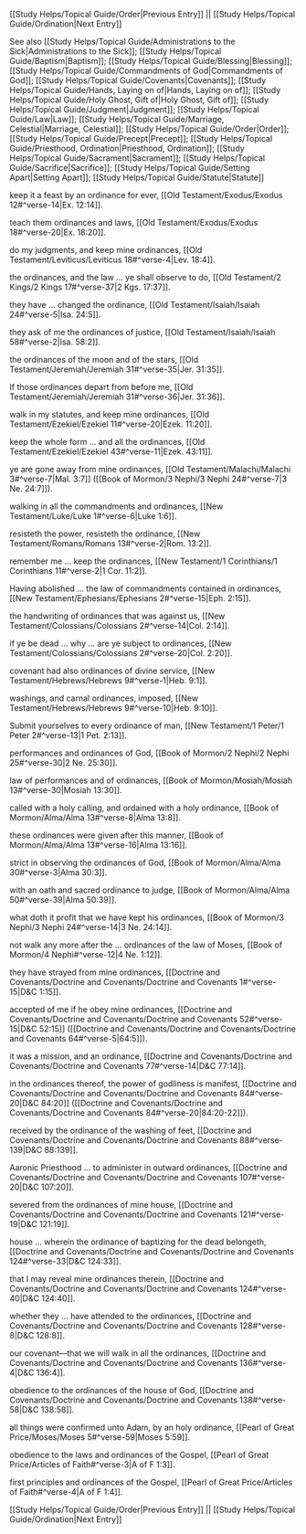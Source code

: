 [[Study Helps/Topical Guide/Order|Previous Entry]]  ||  [[Study Helps/Topical Guide/Ordination|Next Entry]]

 See also [[Study Helps/Topical Guide/Administrations to the Sick|Administrations to the Sick]]; [[Study Helps/Topical Guide/Baptism|Baptism]]; [[Study Helps/Topical Guide/Blessing|Blessing]]; [[Study Helps/Topical Guide/Commandments of God|Commandments of God]]; [[Study Helps/Topical Guide/Covenants|Covenants]]; [[Study Helps/Topical Guide/Hands, Laying on of|Hands, Laying on of]]; [[Study Helps/Topical Guide/Holy Ghost, Gift of|Holy Ghost, Gift of]]; [[Study Helps/Topical Guide/Judgment|Judgment]]; [[Study Helps/Topical Guide/Law|Law]]; [[Study Helps/Topical Guide/Marriage, Celestial|Marriage, Celestial]]; [[Study Helps/Topical Guide/Order|Order]]; [[Study Helps/Topical Guide/Precept|Precept]]; [[Study Helps/Topical Guide/Priesthood, Ordination|Priesthood, Ordination]]; [[Study Helps/Topical Guide/Sacrament|Sacrament]]; [[Study Helps/Topical Guide/Sacrifice|Sacrifice]]; [[Study Helps/Topical Guide/Setting Apart|Setting Apart]]; [[Study Helps/Topical Guide/Statute|Statute]]

 keep it a feast by an ordinance for ever, [[Old Testament/Exodus/Exodus 12#^verse-14|Ex. 12:14]].

 teach them ordinances and laws, [[Old Testament/Exodus/Exodus 18#^verse-20|Ex. 18:20]].

 do my judgments, and keep mine ordinances, [[Old Testament/Leviticus/Leviticus 18#^verse-4|Lev. 18:4]].

 the ordinances, and the law ... ye shall observe to do, [[Old Testament/2 Kings/2 Kings 17#^verse-37|2 Kgs. 17:37]].

 they have ... changed the ordinance, [[Old Testament/Isaiah/Isaiah 24#^verse-5|Isa. 24:5]].

 they ask of me the ordinances of justice, [[Old Testament/Isaiah/Isaiah 58#^verse-2|Isa. 58:2]].

 the ordinances of the moon and of the stars, [[Old Testament/Jeremiah/Jeremiah 31#^verse-35|Jer. 31:35]].

 If those ordinances depart from before me, [[Old Testament/Jeremiah/Jeremiah 31#^verse-36|Jer. 31:36]].

 walk in my statutes, and keep mine ordinances, [[Old Testament/Ezekiel/Ezekiel 11#^verse-20|Ezek. 11:20]].

 keep the whole form ... and all the ordinances, [[Old Testament/Ezekiel/Ezekiel 43#^verse-11|Ezek. 43:11]].

 ye are gone away from mine ordinances, [[Old Testament/Malachi/Malachi 3#^verse-7|Mal. 3:7]] ([[Book of Mormon/3 Nephi/3 Nephi 24#^verse-7|3 Ne. 24:7]]).

 walking in all the commandments and ordinances, [[New Testament/Luke/Luke 1#^verse-6|Luke 1:6]].

 resisteth the power, resisteth the ordinance, [[New Testament/Romans/Romans 13#^verse-2|Rom. 13:2]].

 remember me ... keep the ordinances, [[New Testament/1 Corinthians/1 Corinthians 11#^verse-2|1 Cor. 11:2]].

 Having abolished ... the law of commandments contained in ordinances, [[New Testament/Ephesians/Ephesians 2#^verse-15|Eph. 2:15]].

 the handwriting of ordinances that was against us, [[New Testament/Colossians/Colossians 2#^verse-14|Col. 2:14]].

 if ye be dead ... why ... are ye subject to ordinances, [[New Testament/Colossians/Colossians 2#^verse-20|Col. 2:20]].

 covenant had also ordinances of divine service, [[New Testament/Hebrews/Hebrews 9#^verse-1|Heb. 9:1]].

 washings, and carnal ordinances, imposed, [[New Testament/Hebrews/Hebrews 9#^verse-10|Heb. 9:10]].

 Submit yourselves to every ordinance of man, [[New Testament/1 Peter/1 Peter 2#^verse-13|1 Pet. 2:13]].

 performances and ordinances of God, [[Book of Mormon/2 Nephi/2 Nephi 25#^verse-30|2 Ne. 25:30]].

 law of performances and of ordinances, [[Book of Mormon/Mosiah/Mosiah 13#^verse-30|Mosiah 13:30]].

 called with a holy calling, and ordained with a holy ordinance, [[Book of Mormon/Alma/Alma 13#^verse-8|Alma 13:8]].

 these ordinances were given after this manner, [[Book of Mormon/Alma/Alma 13#^verse-16|Alma 13:16]].

 strict in observing the ordinances of God, [[Book of Mormon/Alma/Alma 30#^verse-3|Alma 30:3]].

 with an oath and sacred ordinance to judge, [[Book of Mormon/Alma/Alma 50#^verse-39|Alma 50:39]].

 what doth it profit that we have kept his ordinances, [[Book of Mormon/3 Nephi/3 Nephi 24#^verse-14|3 Ne. 24:14]].

 not walk any more after the ... ordinances of the law of Moses, [[Book of Mormon/4 Nephi#^verse-12|4 Ne. 1:12]].

 they have strayed from mine ordinances, [[Doctrine and Covenants/Doctrine and Covenants/Doctrine and Covenants 1#^verse-15|D&C 1:15]].

 accepted of me if he obey mine ordinances, [[Doctrine and Covenants/Doctrine and Covenants/Doctrine and Covenants 52#^verse-15|D&C 52:15]] ([[Doctrine and Covenants/Doctrine and Covenants/Doctrine and Covenants 64#^verse-5|64:5]]).

 it was a mission, and an ordinance, [[Doctrine and Covenants/Doctrine and Covenants/Doctrine and Covenants 77#^verse-14|D&C 77:14]].

 in the ordinances thereof, the power of godliness is manifest, [[Doctrine and Covenants/Doctrine and Covenants/Doctrine and Covenants 84#^verse-20|D&C 84:20]] ([[Doctrine and Covenants/Doctrine and Covenants/Doctrine and Covenants 84#^verse-20|84:20-22]]).

 received by the ordinance of the washing of feet, [[Doctrine and Covenants/Doctrine and Covenants/Doctrine and Covenants 88#^verse-139|D&C 88:139]].

 Aaronic Priesthood ... to administer in outward ordinances, [[Doctrine and Covenants/Doctrine and Covenants/Doctrine and Covenants 107#^verse-20|D&C 107:20]].

 severed from the ordinances of mine house, [[Doctrine and Covenants/Doctrine and Covenants/Doctrine and Covenants 121#^verse-19|D&C 121:19]].

 house ... wherein the ordinance of baptizing for the dead belongeth, [[Doctrine and Covenants/Doctrine and Covenants/Doctrine and Covenants 124#^verse-33|D&C 124:33]].

 that I may reveal mine ordinances therein, [[Doctrine and Covenants/Doctrine and Covenants/Doctrine and Covenants 124#^verse-40|D&C 124:40]].

 whether they ... have attended to the ordinances, [[Doctrine and Covenants/Doctrine and Covenants/Doctrine and Covenants 128#^verse-8|D&C 128:8]].

 our covenant—that we will walk in all the ordinances, [[Doctrine and Covenants/Doctrine and Covenants/Doctrine and Covenants 136#^verse-4|D&C 136:4]].

 obedience to the ordinances of the house of God, [[Doctrine and Covenants/Doctrine and Covenants/Doctrine and Covenants 138#^verse-58|D&C 138:58]].

 all things were confirmed unto Adam, by an holy ordinance, [[Pearl of Great Price/Moses/Moses 5#^verse-59|Moses 5:59]].

 obedience to the laws and ordinances of the Gospel, [[Pearl of Great Price/Articles of Faith#^verse-3|A of F 1:3]].

 first principles and ordinances of the Gospel, [[Pearl of Great Price/Articles of Faith#^verse-4|A of F 1:4]].

[[Study Helps/Topical Guide/Order|Previous Entry]]  ||  [[Study Helps/Topical Guide/Ordination|Next Entry]]